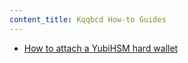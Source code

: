 ```yaml
---
content_title: Kqqbcd How-to Guides
---
```


* [How to attach a YubiHSM hard wallet](how-to-attach-a-yubihsm-hard-wallet.md)
